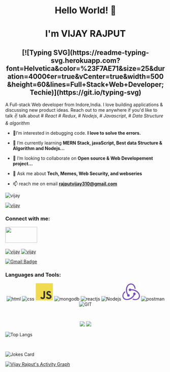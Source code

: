 <h1 align="center">Hello World! 👋</h1>



##           <h1 align="center">                   I'm VIJAY RAJPUT </h1>

<h2 align="center"> [![Typing SVG](https://readme-typing-svg.herokuapp.com?font=Helvetica&color=%23F7AE71&size=25&duration=4000&center=true&vCenter=true&width=500&height=60&lines=Full+Stack+Web+Developer;Techie)](https://git.io/typing-svg) </h2>

A Full-stack Web developer from Indore,India. I love building applications & discussing new product ideas. Reach out to me anywhere if you'd like to talk ✌️
talk about # *React* # *Redux*, # *Nodejs*, # *Javascript*, # *Data Structure & algorithm* 
<br/>
- 🔭I’m interested in debugging code. **I love to solve the errors.**

- 🌱 I’m currently learning **MERN Stack, javaScript, Best data Structure & Algorithm and Nodejs...**

- 👯 I’m looking to collaborate on **Open source & Web Developement project...**

- 💬 Ask me about **Tech, Memes, Web Security, and webseries**

- 📫 reach me on email **rajputvijay310@gmail.com**

<p align="left"> <img src="https://komarev.com/ghpvc/?username=Rajput-Vijay&label=Profile%20views&color=0e75b6&style=flat" alt="vijay" /> </p>

<p align="left"> <a href="https://twitter.com/rajput_vijay10" target="blank"><img src="https://img.shields.io/twitter/follow/rajput_vijay10?logo=twitter&style=for-the-badge" alt="vijay" /></a> </p>

<h3 align="left"> Connect with me: </h3>
<img src='https://raw.githubusercontent.com/ShahriarShafin/ShahriarShafin/main/Assets/handshake.gif' width="100px" height="50px">
<p align="left">
<a href="https://twitter.com/rajput_vijay10" target="blank"><img align="center" src="https://raw.githubusercontent.com/rahuldkjain/github-profile-readme-generator/master/src/images/icons/Social/twitter.svg" alt="vijay" height="30" width="40" /></a>
<a href="https://linkedin.com/in/vijay-rajput-8305687489/" target="blank"><img align="center" src="https://raw.githubusercontent.com/rahuldkjain/github-profile-readme-generator/master/src/images/icons/Social/linked-in-alt.svg" alt="vijay" height="30" width="40" /></a>

[![Gmail Badge](https://img.shields.io/badge/-rajputvijay310-c14438?style=flat-square&logo=Gmail&logoColor=white&link=mailto:rajputvijay310@gmail.com)](mailto:rajputvijay310@gmail.com)

</p>
<span><h3 align="left">Languages and Tools:</h3><p align="center">
      <img src="https://www.vectorlogo.zone/logos/w3_html5/w3_html5-icon.svg" alt="html" width="55" height="55"/>
      <img src="https://www.vectorlogo.zone/logos/w3_css/w3_css-icon.svg" alt="css" width="55" height="55"/>
      <img src="https://raw.githubusercontent.com/devicons/devicon/master/icons/javascript/javascript-original.svg" alt="javascript" width="55" height="55"/>
      <img src="https://www.vectorlogo.zone/logos/mongodb/mongodb-icon.svg" alt="mongodb" width="45" height="55"/>
      <img src="https://www.vectorlogo.zone/logos/reactjs/reactjs-icon.svg" alt="reactjs" width="55" height="55"/>
      <img src="https://www.vectorlogo.zone/logos/nodejs/nodejs-icon.svg" alt="Nodejs" width="55" height="55"/>
      <img src="https://raw.githubusercontent.com/devicons/devicon/master/icons/redux/redux-original.svg" alt="redux" width="55" height="55"/>
      <img src="https://www.vectorlogo.zone/logos/getpostman/getpostman-icon.svg" alt="postman" width="55" height="55"/>
      <img src="https://www.vectorlogo.zone/logos/git-scm/git-scm-icon.svg" alt="GIT" width="55" height="55" marginleft="15"/>
</p></span>

<br/>
<p align="center">
  <img width="49%" src="https://github-readme-stats.vercel.app/api?username=Rajput-Vijay&show_icons=true&theme=tokyonight" />
  <img width="49%" src="https://github-readme-streak-stats.herokuapp.com/?user=Rajput-Vijay&theme=tokyonight" />

</p>

<p align="center">
<p>

 ![Top Langs](https://github-readme-stats.vercel.app/api/top-langs/?username=Rajput-Vijay&theme=tokyonight) </p><br/><p width="49%"> ![Jokes Card](https://readme-jokes.vercel.app/api?theme=tokyonight)

</p>

<a href="https://github.com/Rajput-Vijay/github-readme-activity-graph"><img alt="Vijay Rajput's Activity Graph" src="https://activity-graph.herokuapp.com/graph?username=Rajput-Vijay&bg_color=0D1117&color=5BCDEC&line=5BCDEC&point=FFFFFF&hide_border=true" /></a>

<!--
Rajput-Vijay/Rajput-Vijay is a ✨ special ✨ repository because its `README.md` (this file) appears on your GitHub profile.
You can click the Preview link to take a look at your changes.
--->
